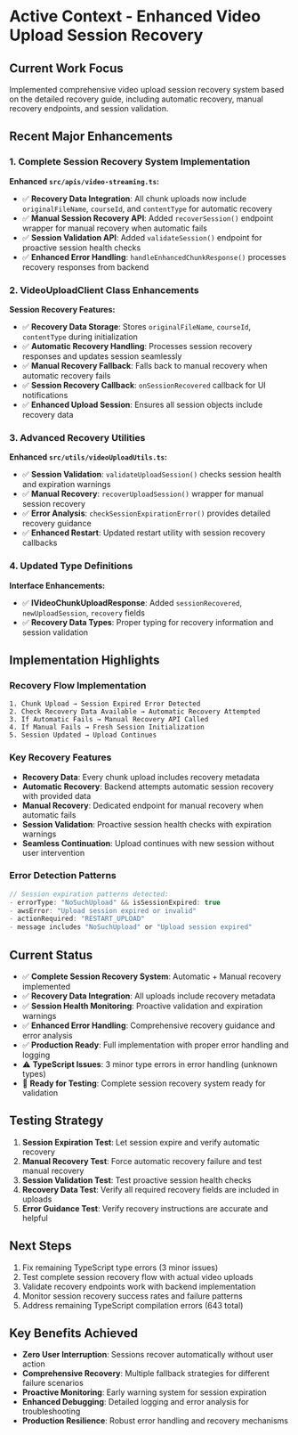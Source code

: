 # Active Context - Enhanced Video Upload Session Recovery

## Current Work Focus
Implemented comprehensive video upload session recovery system based on the detailed recovery guide, including automatic recovery, manual recovery endpoints, and session validation.

## Recent Major Enhancements

### 1. Complete Session Recovery System Implementation
**Enhanced `src/apis/video-streaming.ts`:**
- ✅ **Recovery Data Integration**: All chunk uploads now include `originalFileName`, `courseId`, and `contentType` for automatic recovery
- ✅ **Manual Session Recovery API**: Added `recoverSession()` endpoint wrapper for manual recovery when automatic fails
- ✅ **Session Validation API**: Added `validateSession()` endpoint for proactive session health checks
- ✅ **Enhanced Error Handling**: `handleEnhancedChunkResponse()` processes recovery responses from backend

### 2. VideoUploadClient Class Enhancements
**Session Recovery Features:**
- ✅ **Recovery Data Storage**: Stores `originalFileName`, `courseId`, `contentType` during initialization
- ✅ **Automatic Recovery Handling**: Processes session recovery responses and updates session seamlessly  
- ✅ **Manual Recovery Fallback**: Falls back to manual recovery when automatic recovery fails
- ✅ **Session Recovery Callback**: `onSessionRecovered` callback for UI notifications
- ✅ **Enhanced Upload Session**: Ensures all session objects include recovery data

### 3. Advanced Recovery Utilities
**Enhanced `src/utils/videoUploadUtils.ts`:**
- ✅ **Session Validation**: `validateUploadSession()` checks session health and expiration warnings
- ✅ **Manual Recovery**: `recoverUploadSession()` wrapper for manual session recovery
- ✅ **Error Analysis**: `checkSessionExpirationError()` provides detailed recovery guidance
- ✅ **Enhanced Restart**: Updated restart utility with session recovery callbacks

### 4. Updated Type Definitions
**Interface Enhancements:**
- ✅ **IVideoChunkUploadResponse**: Added `sessionRecovered`, `newUploadSession`, `recovery` fields
- ✅ **Recovery Data Types**: Proper typing for recovery information and session validation

## Implementation Highlights

### Recovery Flow Implementation
```
1. Chunk Upload → Session Expired Error Detected
2. Check Recovery Data Available → Automatic Recovery Attempted
3. If Automatic Fails → Manual Recovery API Called  
4. If Manual Fails → Fresh Session Initialization
5. Session Updated → Upload Continues
```

### Key Recovery Features
- **Recovery Data**: Every chunk upload includes recovery metadata
- **Automatic Recovery**: Backend attempts automatic session recovery with provided data
- **Manual Recovery**: Dedicated endpoint for manual recovery when automatic fails
- **Session Validation**: Proactive session health checks with expiration warnings
- **Seamless Continuation**: Upload continues with new session without user intervention

### Error Detection Patterns
```typescript
// Session expiration patterns detected:
- errorType: "NoSuchUpload" && isSessionExpired: true
- awsError: "Upload session expired or invalid"  
- actionRequired: "RESTART_UPLOAD"
- message includes "NoSuchUpload" or "Upload session expired"
```

## Current Status
- ✅ **Complete Session Recovery System**: Automatic + Manual recovery implemented
- ✅ **Recovery Data Integration**: All uploads include recovery metadata
- ✅ **Session Health Monitoring**: Proactive validation and expiration warnings
- ✅ **Enhanced Error Handling**: Comprehensive recovery guidance and error analysis
- ✅ **Production Ready**: Full implementation with proper error handling and logging
- ⚠️ **TypeScript Issues**: 3 minor type errors in error handling (unknown types)
- 🔄 **Ready for Testing**: Complete session recovery system ready for validation

## Testing Strategy
1. **Session Expiration Test**: Let session expire and verify automatic recovery
2. **Manual Recovery Test**: Force automatic recovery failure and test manual recovery
3. **Session Validation Test**: Test proactive session health checks
4. **Recovery Data Test**: Verify all required recovery fields are included in uploads
5. **Error Guidance Test**: Verify recovery instructions are accurate and helpful

## Next Steps
1. Fix remaining TypeScript type errors (3 minor issues)
2. Test complete session recovery flow with actual video uploads
3. Validate recovery endpoints work with backend implementation
4. Monitor session recovery success rates and failure patterns
5. Address remaining TypeScript compilation errors (643 total)

## Key Benefits Achieved
- **Zero User Interruption**: Sessions recover automatically without user action
- **Comprehensive Recovery**: Multiple fallback strategies for different failure scenarios
- **Proactive Monitoring**: Early warning system for session expiration
- **Enhanced Debugging**: Detailed logging and error analysis for troubleshooting
- **Production Resilience**: Robust error handling and recovery mechanisms
